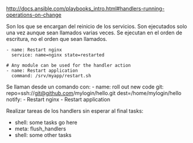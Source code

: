 http://docs.ansible.com/playbooks_intro.html#handlers-running-operations-on-change

Son los que se encargan del reinicio de los servicios.
Son ejecutados solo una vez aunque sean llamados varias veces.
Se ejecutan en el orden de escritura, no el orden que sean llamados.

    - name: Restart nginx
      service: name=nginx state=restarted

    # Any module can be used for the handler action
    - name: Restart application
      command: /srv/myapp/restart.sh


Se llaman desde un comando con:
    - name: roll out new code
      git: repo=ssh://git@github.com/mylogin/hello.git dest=/home/mylogin/hello
      notify:
        - Restart nginx
        - Restart application

Realizar tareas de los handlers sin esperar al final
tasks:
   - shell: some tasks go here
   - meta: flush_handlers
   - shell: some other tasks
